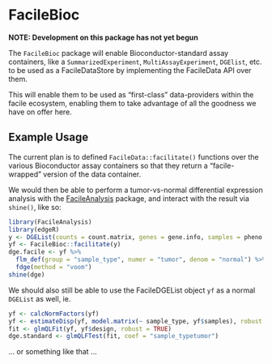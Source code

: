 
<!-- README.md is generated from README.Rmd. Please edit that file -->

# FacileBioc

<!-- 
badges: start
checkout https://lazappi.github.io/clustree/ package for some badge-inspiration

[![Project Status](http://www.repostatus.org/badges/latest/active.svg)](http://www.repostatus.org/#active)
[![Lifecycle: Experimental](https://img.shields.io/badge/lifecycle-experimental-orange.svg)](https://www.tidyverse.org/lifecycle/#experimental)
[![Travis build status](https://travis-ci.org/facileverse/FacileBioc.svg?branch=master)](https://travis-ci.org/facileverse/FacileBioc)
[![Codecov test coverage](https://codecov.io/gh/facileverse/FacileBioc/branch/master/graph/badge.svg)](https://codecov.io/gh/facileverse/FacileBioc?branch=master)

badges: end -->

**NOTE: Development on this package has not yet begun**

The `FacileBioc` package will enable Bioconductor-standard assay
containers, like a `SummarizedExperiment`, `MultiAssayExperiment`,
`DGElist`, etc. to be used as a FacileDataStore by implementing the
FacileData API over them.

This will enable them to be used as “first-class” data-providers within
the facile ecosystem, enabling them to take advantage of all the
goodness we have on offer here.

## Example Usage

The current plan is to defined `FacileData::facilitate()` functions over
the various Bioconductor assay containers so that they return a
“facile-wrapped” version of the data container.

We would then be able to perform a tumor-vs-normal differential
expression analysis with the
[FacileAnalysis](https://github.com/facileverse/FacileAnalysis) package,
and interact with the result via `shine()`, like so:

``` r
library(FacileAnalysis)
library(edgeR)
y <- DGEList(counts = count.matrix, genes = gene.info, samples = pheno.info)
yf <- FacileBioc::facilitate(y)
dge.facile <- yf %>% 
  flm_def(group = "sample_type", numer = "tumor", denom = "normal") %>% 
  fdge(method = "voom")
shine(dge)
```

We should also still be able to use the FacileDGEList object `yf` as a
normal `DGEList` as well, ie.

``` r
yf <- calcNormFactors(yf)
yf <- estimateDisp(yf, model.matrix(~ sample_type, yf$samples), robust = TRUE)
fit <- glmQLFit(yf, yf$design, robust = TRUE)
dge.standard <- glmQLFTest(fit, coef = "sample_typetumor") 
```

… or something like that …
